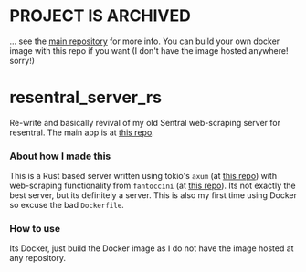 # PROJECT IS ARCHIVED
... see the [main repository](https://github.com/jumpyjacko/resentral_flutter) for more info. You can build your own docker image with this repo if you want (I don't have the image hosted anywhere! sorry!)

# resentral_server_rs
Re-write and basically revival of my old Sentral web-scraping server for resentral. The main app is at [this repo](https://github.com/jumpyjacko/resentral_flutter).

### About how I made this
This is a Rust based server written using tokio's `axum` (at [this repo](https://github.com/tokio-rs/axum)) with web-scraping functionality from `fantoccini` (at [this repo](https://github.com/jonhoo/fantoccini)). Its not exactly the best server, but its definitely a server. This is also my first time using Docker so excuse the bad `Dockerfile`.

### How to use
Its Docker, just build the Docker image as I do not have the image hosted at any repository.

